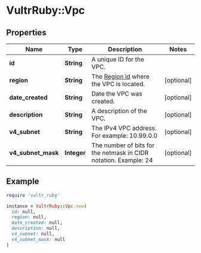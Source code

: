 # VultrRuby::Vpc

## Properties

| Name | Type | Description | Notes |
| ---- | ---- | ----------- | ----- |
| **id** | **String** | A unique ID for the VPC. |  |
| **region** | **String** | The [Region id](#operation/list-regions) where the VPC is located. | [optional] |
| **date_created** | **String** | Date the VPC was created. | [optional] |
| **description** | **String** | A description of the VPC. | [optional] |
| **v4_subnet** | **String** | The IPv4 VPC address. For example: 10.99.0.0 | [optional] |
| **v4_subnet_mask** | **Integer** | The number of bits for the netmask in CIDR notation. Example: 24 | [optional] |

## Example

```ruby
require 'vultr_ruby'

instance = VultrRuby::Vpc.new(
  id: null,
  region: null,
  date_created: null,
  description: null,
  v4_subnet: null,
  v4_subnet_mask: null
)
```

